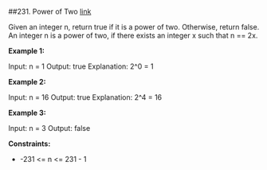 ##231. Power of Two
[link](https://leetcode.com/problems/power-of-two/)

Given an integer n, return true if it is a power of two. Otherwise, return false.
An integer n is a power of two, if there exists an integer x such that n == 2x.

**Example 1:**

Input: n = 1
Output: true
Explanation: 2^0 = 1

**Example 2:**

Input: n = 16
Output: true
Explanation: 2^4 = 16

**Example 3:**

Input: n = 3
Output: false

**Constraints:**

- -231 <= n <= 231 - 1
